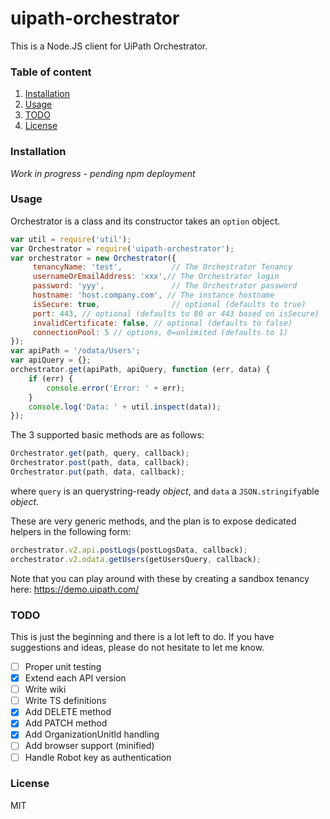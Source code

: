 # uipath-orchestrator

This is a Node.JS client for UiPath Orchestrator.

### Table of content

1. [Installation](#installation)
2. [Usage](#usage)
3. [TODO](#todo)
4. [License](#license)

### Installation

*Work in progress - pending npm deployment*

### Usage

Orchestrator is a class and its constructor takes an `option` object.
```javascript
var util = require('util');
var Orchestrator = require('uipath-orchestrator');
var orchestrator = new Orchestrator({
     tenancyName: 'test',           // The Orchestrator Tenancy
     usernameOrEmailAddress: 'xxx',// The Orchestrator login
     password: 'yyy',               // The Orchestrator password
     hostname: 'host.company.com', // The instance hostname
     isSecure: true,                // optional (defaults to true)
     port: 443, // optional (defaults to 80 or 443 based on isSecure)
     invalidCertificate: false, // optional (defaults to false)
     connectionPool: 5 // options, 0=unlimited (defaults to 1)
});
var apiPath = '/odata/Users';
var apiQuery = {};
orchestrator.get(apiPath, apiQuery, function (err, data) {
    if (err) {
        console.error('Error: ' + err);
    }
    console.log('Data: ' + util.inspect(data));
});
```
The 3 supported basic methods are as follows:
```javascript
Orchestrator.get(path, query, callback);
Orchestrator.post(path, data, callback);
Orchestrator.put(path, data, callback);
```
where `query` is an querystring-ready *object*, and `data` a `JSON.stringify`able *object*.

These are very generic methods, and the plan is to expose dedicated helpers in the following form:
```javascript
orchestrator.v2.api.postLogs(postLogsData, callback);
orchestrator.v2.odata.getUsers(getUsersQuery, callback);
``` 

Note that you can play around with these by creating a sandbox tenancy here:
https://demo.uipath.com/

### TODO

This is just the beginning and there is a lot left to do.
If you have suggestions and ideas, please do not hesitate to let me know.
- [ ] Proper unit testing
- [X] Extend each API version
- [ ] Write wiki
- [ ] Write TS definitions
- [X] Add DELETE method
- [X] Add PATCH method
- [X] Add OrganizationUnitId handling
- [ ] Add browser support (minified)
- [ ] Handle Robot key as authentication

### License

MIT
